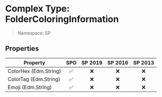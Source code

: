 # Complex Type: FolderColoringInformation

> Namespace: SP

## Properties

Property | SPO | SP 2019 | SP 2016 | SP 2013
----------|:---:|:-------:|:-------:|:-------:
ColorHex (Edm.String) | ✅ | ❌ | ❌ | ❌
ColorTag (Edm.String) | ✅ | ❌ | ❌ | ❌
Emoji (Edm.String) | ✅ | ❌ | ❌ | ❌